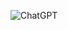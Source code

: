 ![ChatGPT](https://img.shields.io/badge/chatGPT-74aa9c?style=for-the-badge&logo=openai&logoColor=white)
